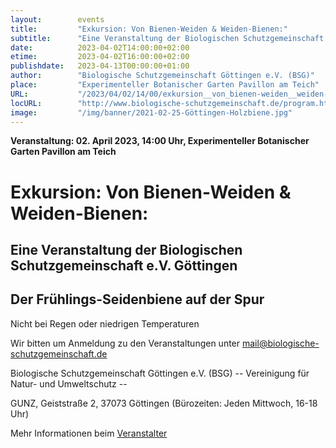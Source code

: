 ```yaml
---
layout:        events
title:         "Exkursion: Von Bienen-Weiden & Weiden-Bienen:"
subtitle:      "Eine Veranstaltung der Biologischen Schutzgemeinschaft e.V. Göttingen"
date:          2023-04-02T14:00:00+02:00
etime:         2023-04-02T16:00:00+02:00
publishdate:   2023-04-13T00:00:00+01:00
author:        "Biologische Schutzgemeinschaft Göttingen e.V. (BSG)"
place:         "Experimenteller Botanischer Garten Pavillon am Teich"
URL:           "/2023/04/02/14/00/exkursion__von_bienen-weiden__weiden-bienen_"
locURL:        "http://www.biologische-schutzgemeinschaft.de/program.html"
image:         "/img/banner/2021-02-25-Göttingen-Holzbiene.jpg"
---
```


**Veranstaltung: 02. April 2023, 14:00 Uhr, Experimenteller Botanischer Garten Pavillon am Teich**

Exkursion: Von Bienen-Weiden & Weiden-Bienen:
===========

Eine Veranstaltung der Biologischen Schutzgemeinschaft e.V. Göttingen
-----------
Der Frühlings-Seidenbiene auf der Spur
-------------

Nicht bei Regen oder niedrigen Temperaturen


Wir bitten um Anmeldung zu den Veranstaltungen unter mail@biologische-schutzgemeinschaft.de

Biologische Schutzgemeinschaft Göttingen e.V. (BSG)
-- Vereinigung für Natur- und Umweltschutz --

GUNZ, Geiststraße 2, 37073 Göttingen (Bürozeiten: Jeden Mittwoch, 16-18 Uhr)

Mehr Informationen beim [Veranstalter](http://www.biologische-schutzgemeinschaft.de/program.html)
